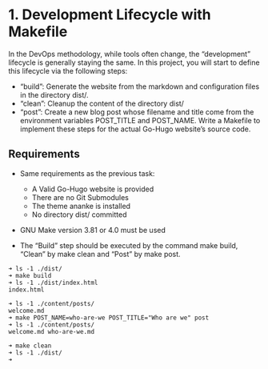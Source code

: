 # 1. Development Lifecycle with Makefile

In the DevOps methodology, while tools often change, the “development” lifecycle is generally staying the same. In this project, you will start to define this lifecycle via the following steps:
- “build”: Generate the website from the markdown and configuration files in the directory dist/.
- “clean”: Cleanup the content of the directory dist/
- “post”: Create a new blog post whose filename and title come from the environment variables POST_TITLE and POST_NAME.
Write a Makefile to implement these steps for the actual Go-Hugo website’s source code.

## Requirements
- Same requirements as the previous task:
    - A Valid Go-Hugo website is provided
    - There are no Git Submodules
    - The theme ananke is installed
    - No directory dist/ committed
- GNU Make version 3.81 or 4.0 must be used

- The “Build” step should be executed by the command make build, “Clean” by make clean and “Post” by make post.
```
➜ ls -1 ./dist/
➜ make build
➜ ls -1 ./dist/index.html
index.html

➜ ls -1 ./content/posts/
welcome.md
➜ make POST_NAME=who-are-we POST_TITLE="Who are we" post
➜ ls -1 ./content/posts/
welcome.md who-are-we.md

➜ make clean
➜ ls -1 ./dist/
➜
```